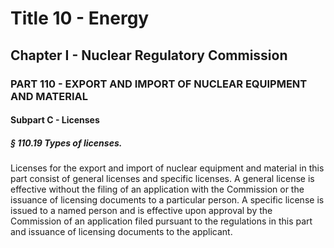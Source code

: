 
# Title 10 - Energy
## Chapter I - Nuclear Regulatory Commission
### PART 110 - EXPORT AND IMPORT OF NUCLEAR EQUIPMENT AND MATERIAL
#### Subpart C - Licenses
##### § 110.19 Types of licenses.

Licenses for the export and import of nuclear equipment and material in this part consist of general licenses and specific licenses. A general license is effective without the filing of an application with the Commission or the issuance of licensing documents to a particular person. A specific license is issued to a named person and is effective upon approval by the Commission of an application filed pursuant to the regulations in this part and issuance of licensing documents to the applicant.
